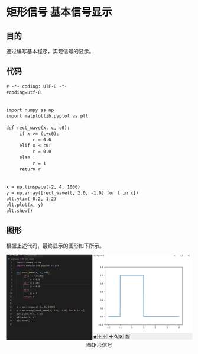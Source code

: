 # 矩形信号 基本信号显示

## 目的
通过编写基本程序，实现信号的显示。
## 代码
```
# -*- coding: UTF-8 -*-
#coding=utf-8

  
import numpy as np
import matplotlib.pyplot as plt

def rect_wave(x, c, c0):      
     if x >= (c+c0):
          r = 0.0
     elif x < c0:
          r = 0.0
     else :
          r = 1
     return r


x = np.linspace(-2, 4, 1000)
y = np.array([rect_wave(t, 2.0, -1.0) for t in x])
plt.ylim(-0.2, 1.2)
plt.plot(x, y)
plt.show()

```

## 图形
根据上述代码，最终显示的图形如下所示。
<center>
  <img src="https://github.com/lkmnlkmn/lkmnlkmn.github.io/blob/main/%E5%9F%BA%E6%9C%AC%E8%BF%9E%E7%BB%AD%E4%BF%A1%E5%8F%B7/%E7%9F%A9%E5%BD%A2/%E5%9B%BE%E7%89%873.png" > 
  图矩形信号 
</center>

